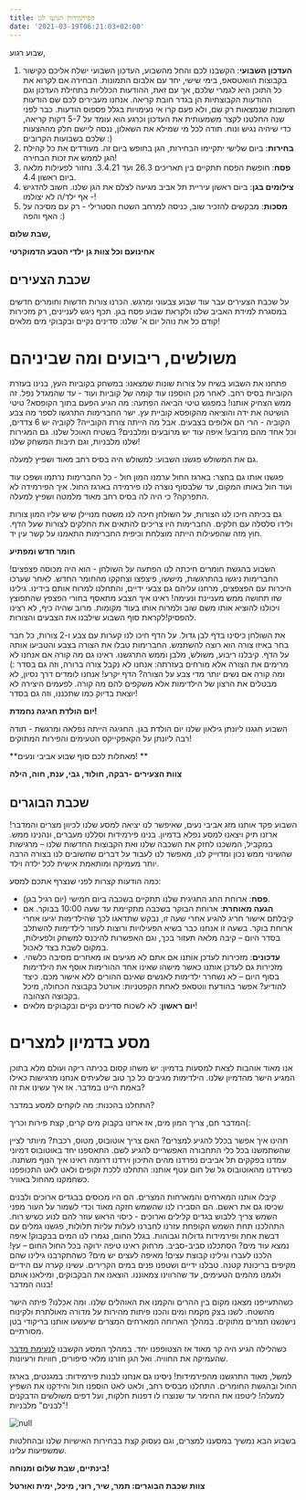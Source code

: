 ```yaml
---
title: הפירמידות הגיעו לגן
date: '2021-03-19T06:21:03+02:00'
---
```

שבוע רגוע,

1. **העדכון השבועי**: הקשבנו לכם והחל מהשבוע, העדכון השבועי ישלח אליכם כקישור בקבוצות הוואטסאפ, בימי שישי, יחד עם אלבום התמונות. הבחירה אם לקרוא את כל התוכן היא לגמרי שלכם, אך עם זאת, ההודעות הכלליות בתחילת העדכון וגם ההודעות הקבוצתיות הן בגדר חובת קריאה. אנחנו מעבירים לכם שם הודעות חשובות שנמצאות רק שם, ולא פעם קרו אי נעימויות בגלל פספוס הודעות. כבר לפני שנה החלטנו לקצר משמעותית את העדכון וכרגע הוא עומד על 5-7 דקות קריאה, כדי שיהיה נגיש ונוח. תודה לכל מי שמילא את השאלון, ננסה ליישם חלק מההצעות שלכם בשבועות הקרובים :) 
2. **בחירות**: ביום שלישי יתקיימו הבחירות, הגן בחופש ביום זה. מעודדים את כל קהילת הגן לממש את זכות הבחירה! 
3. **פסח**: חופשת הפסח תתקיים בין תאריכים 26.3 ועד 3.4.21. נחזור לפעילות מלאה ביום ראשון 4.4.
4. **צילומים בגן**: ביום ראשון עיריית תל אביב מגיעה לצלם את הגן שלנו. חשוב להדגיש - אף ילד/ה לא יצולמו!
5. **מסכות**: מבקשים להזכיר שוב, כניסה למרחב השטח הסטרילי - רק עם מסיכה על האף והפה :) 

**שבת שלום,**

**אחינועם וכל צוות גן ילדי הטבע הדמוקרטי**

## שכבת הצעירים

על שכבת הצעירים עבר עוד שבוע צבעוני ומרגש. הכרנו צורות חדשות וחומרים חדשים במסגרת למידת האביב שלנו ולקראת שבוע פסח בגן. תכף ניגש לעניינים, רק מזכירות קודם כל את נוהל יום א' שלנו: סדינים נקיים ובקבוקי מים מלאים!

# משולשים, ריבועים ומה שביניהם

פתחנו את השבוע בשיח על צורות שונות שמצאנו: במשחק בקוביות העץ, בנינו בעזרת הקוביות בסיס רחב. לאחר מכן הוספנו עוד קומה של קוביות ועוד - עד שהמגדל נפל. זה ממש הצחיק אותנו! במפגש טיטי הביאה הפתעה: מה הגיע הפעם בתוך הקופסא? טיטי הושיטה את ידה והוציאה מהקופסא קוביית עץ. ישר החברימות התרגשו לספר מה צבע הקוביה - הרי הם אלופים בצבעים. אבל מה הייתה צורת הקובייה? לקוביה יש 6 צדדים, וכל אחד מהם מרובע! איפה עוד יש מרובעים ומלבנים? בשטיח האוכל שלנו. גם המגירות שלנו מלבניות, וגם תיבות המשחק שלנו!

גם את המשולש פגשנו השבוע: למשולש היה בסיס רחב מאוד ושפיץ למעלה.

פגשנו אותו גם בחצר: בארגז החול ערמנו המון חול - כל החברימות נרתמו ושפכו עוד ועוד חול באותו המקום, עד שלבסוף נוצרה לנו פירמידה בארגז החול. איך הפירמידה לא התפרקה? כי היה לה בסיס רחב מאוד מלמטה ושפיץ למעלה.

גם בכיתה חיכו לנו הצורות, על השולחן חיכה לנו משטח מנויילן שיש עליו המון צורות ולידו סלסלה עם חלקים. החברימות היו צריכים להתאים את החלקים לצורות שעל הדף. חוץ מזה שהפעילות הייתה מוצלחת וכיפית החברימות התאמנו על קשר עין יד.

**חומר חדש ומפתיע**

השבוע בהגשת חומרים חיכתה לנו הפתעה על השולחן - הוא היה מכוסה פצפצים! החברימות ניגשו בהתרגשות, מיששו, פיצפצו וצחקקו מהחומר החדש. לאחר שערכו היכרות עם הפצפצים, מרחנו עליהם גם צבעי ידיים, והתחלנו למרוח אותם בידינו. גילינו שזו תחושה ממש מעניינת ונעימה! ראינו איך הצבע מתאסף בחורי הפצפץ שהתפוצץ ויכולנו להוציא אותו משם שוב ולמרוח אותו בעוד מקומות. מרוב שהיה כיף, לא רצינו להפסיק!לקראת סוף השבוע שילבנו את הצבעים והצורות. 

את השולחן כיסינו בדף לבן גדול. על הדף חיכו לנו קערות עם צבע ו-2 צורות, כל חבר בחר באיזו צורה הוא רוצה להשתמש. החברימות טבלו את הצורה בצבע והטביעו אותה על הדף. קיבלנו  ריבוע, משולש, מלבן וממש התרגשנו. ראינו גם מה קורה אם אנחנו לא מרימים את הצורה אלא מורחים בעזרתה: אנחנו לא נקבל צורה ברורה, וזה גם בסדר :) ומה קורה אם נשים יותר מדי צבע על הצורה? הדף יקרע! אנחנו לומדים דרך נסיון, לא מבטלים את הרצון של הילדימות אלא משקפים להם מה קורה. לפעמים היצירה לא יוצאת בדיוק כמו שתכננו, וזה גם בסדר!

**יום הולדת חגיגה נחמדת!**

השבוע חגגנו ליונתן גילאון שלנו יום הולדת בגן. החגיגה הייתה נפלאה ומרגשת - תודה רבה ליונתן על הקאפקייקס הטעימים והפירות המתוקים!

**מאחלות לכם סוף שבוע אביבי ונעים! **

**צוות הצעירים -רבקה, חולוד, גבי, ענת, חוה, הילה**

## שכבת הבוגרים

השבוע פקד אותנו מזג אביבי נעים, שאיפשר לנו יציאה למסע שלנו לכיוון מצרים והמדבר! ארזנו תיק ויצאנו למסע נפלא בדמיון. בנינו פירמידות וסללנו מעברים, ונהנינו ממש. במקביל, המשכנו לחזק את השכבה שלנו ואת הקבוצות החדשות שלנו – מרגישות שהשינוי ממש נכון ומדוייק לנו, מאפשר לנו לעבוד על דברים שחשובים לנו בצורה הרבה יותר מעמיקה ומותאמת אישית לכל ילדה וילד.

כמה הודעות קצרות לפני שנצרף אתכם למסע:

* **פסח**: ארוחת החג החגיגית שלנו תתקיים בשכבה ביום חמישי (יום רגיל בגן).
* **הגעה מאוחרת**: ארוחת הבוקר בשכבה מתקיימת עד שעה 10:00 בבוקר. אם קיבלתם אישור חריג להגיע אחרי שעה זו, נבקש שתדאגו לכך שהילדימות יגיעו אחרי ארוחת בוקר. בשעה זו אנחנו כבר בשיא הפעילויות ורוצות לעזור לילדימות להשתלב בסדר היום – קיבה מלאה תעזור בכך, וגם האפשרות להיכנס למשחק ולפעילות, במקום לשבת בצד לאכול.
* **עדכונים**: מזכירות לעדכן אותנו אם אתם לא מגיעים או מאחרים מסיבה כלשהי. מזכירות גם לעדכן אותנו כאשר מישהו שאינו אחד ההורימות אוסף את הילדימות בסוף היום – לא נשחרר ילדימות לאנשים שאינם ההורים ללא אישור מכם. כיצד להודיע? אפשר בהודעת ווטסאפ לאחת הקפטניות: אורטל בקבוצה הכחולה, מיכל בקבוצה הצהובה.
* **יום ראשון**: לא לשכוח סדינים נקיים ובקבוקים מלאים!

# מסע בדמיון למצרים

אנו מאוד אוהבות לצאת למסעות בדמיון: יש משהו קסום בכיתה ריקה ועולם מלא בתוכן המגיע הישר מהדמיון שלנו. הילדימות מגיבים כל כך טוב שלעיתים אנחנו מרגישות כאילו באמת היינו במדבר. אז איך עשינו את זה?

התחלנו בהכנות: מה לוקחים למסע במדבר?

המדבר חם, צריך המון מים, אז ארזנו בקבוק מים קרים, קצת פירות וכריך(:

תהינו איך אפשר בכלל להגיע למצרים? האם צריך אוטובוס, מטוס, רכבת? מיותר לציין שהשתמשנו בכל כלי התחבורה האפשריים להגיע לשם. התאספנו יחד באוטובוס דמיוני עמדנו בפקקים תל אביבים נפרדנו מהים התיכון וירדנו דרומה ראינו איך הנוף משתנה. כשירדנו מהאוטובוס גל של חום עטף אותנו: התחלנו ללכת זקופים ולאט לאט התכופפנו כשחמקנו מהחול באוויר.

קיבלו אותנו המארחים והמארחות המצרים. הם היו מכוסים בבגדים ארוכים ולבנים שכיסו גם את ראשם. הם הסבירו לנו שהשמש חזקה מאוד וכדי לשמור על העור מפני השמש צריך ללבוש בגדים קלילים וארוכים - כיסוי הראש עוזר להם לנוע כשיש רוח. התהלכנו תחת השמש הקופחת עזרנו לחברנו לעלות עליות תלולות, פגשנו גמלים עם דבשת אחת ופירמידות גדולות וגבוהות. בגלל החום, נגמרו לנו המים בבקבוק! איפה נמצא עוד מים? הסתכלנו סביב-סביב. מרחוק ראינו טיפה ירוקה בכל החול החום – עץ! הלכנו לעברו וגילינו קבוצת עצים! מאיפה לעצים יש מים? כשהתקרבנו גילינו שהם מקיפים בריכונת קטנה. טבלנו ידיים ושטפנו פנים במים הקרירים. עשינו קערה עם הידיים ולגמנו מהמים הטעימים, עד שהרווינו צמאוננו. הוצאנו את הבקבוקים, ומילאנו אותם בנוה המדבר!

כשהתעייפנו מצאנו מקום בין ההרים והקמנו את האוהלים שלנו. ומה אכלנו? פיתה הישר מהשטח. לשנו בצק מקמח ומים והכנו פיתות מהירות על מדורה מאולתרת ולקינוח נישנשנו תמרים מתוקים. במהלך הארוחה המארחים המצרים שיעשעו אותנו בריקודי בטן מסורתיים.

כשהלילה הגיע היה קר מאוד אז הצטופפנו יחד. במהלך המסע הקשבנו [לנעימת מדבר](https://youtu.be/vslsS-Uu5x4) שהעמיקה את החוויה. ואל הגן חזרנו מלאי סיפורים, חוויות ורעיונות.

למשל, מאוד התרגשנו מהפירמידות! ניסינו גם אנחנו לבנות פירמידות: במגנטים, בארגז החול ובהגשת החומרים. התחלנו מבסיס רחב, ולאט לאט הוספנו חול והידקנו את השפיץ למעלה! ליטפנו את החימר עד שנוצרו לו דפנות חלקות, ועל דפים משולשים הדבקנים "לבנים" מלבניות!

![null](pics/פירמידות-בחול.jpeg)

בשבוע הבא נמשיך במסענו למצרים, וגם נעסוק קצת בבחירות האישיות שלנו ובהחלטות שמשפיעות עלינו.

**בינתיים, שבת שלום ומנוחה!**

**צוות שכבת הבוגרים: תמר, שיר, רוני, מיכל, ימית ואורטל**
